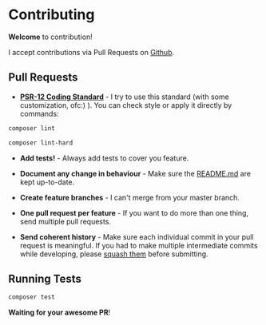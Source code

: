 # Contributing

**Welcome** to contribution!

I accept contributions via Pull Requests on [Github](https://github.com/pepperfm/api-responder-for-laravel/pulls).

## Pull Requests

-   **[PSR-12 Coding Standard](https://www.php-fig.org/psr/psr-12/)** - I try to use this standard (with some customization, ofc:) ). You can check style or apply it directly by commands:

```bash
composer lint
```
```bash
composer lint-hard
```

-   **Add tests!** - Always add tests to cover you feature.

-   **Document any change in behaviour** - Make sure the [README.md](README.md) are kept up-to-date.

-   **Create feature branches** - I can't merge from your master branch.

-   **One pull request per feature** - If you want to do more than one thing, send multiple pull requests.

-   **Send coherent history** - Make sure each individual commit in your pull request is meaningful. If you had to make multiple intermediate commits while developing, please [squash them](http://www.git-scm.com/book/en/v2/Git-Tools-Rewriting-History#Changing-Multiple-Commit-Messages) before submitting.

## Running Tests

```bash
composer test
```

**Waiting for your awesome PR**!

